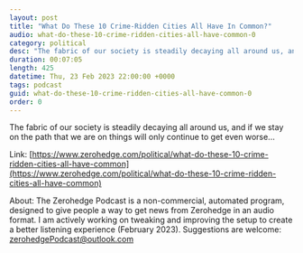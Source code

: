 ```yaml
---
layout: post
title: "What Do These 10 Crime-Ridden Cities All Have In Common?"
audio: what-do-these-10-crime-ridden-cities-all-have-common-0
category: political
desc: "The fabric of our society is steadily decaying all around us, and if we stay on the path that we are on things will only continue to get even worse..."
duration: 00:07:05
length: 425
datetime: Thu, 23 Feb 2023 22:00:00 +0000
tags: podcast
guid: what-do-these-10-crime-ridden-cities-all-have-common-0
order: 0
---
```

The fabric of our society is steadily decaying all around us, and if we stay on the path that we are on things will only continue to get even worse...

Link: [https://www.zerohedge.com/political/what-do-these-10-crime-ridden-cities-all-have-common](https://www.zerohedge.com/political/what-do-these-10-crime-ridden-cities-all-have-common)

About: The Zerohedge Podcast is a non-commercial, automated program, designed to give people a way to get news from Zerohedge in an audio format.  I am actively working on tweaking and improving the setup to create a better listening experience (February 2023).  Suggestions are welcome: [zerohedgePodcast@outlook.com](mailto:zerohedgePodcast@outlook.com)